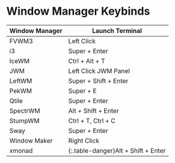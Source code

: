 # Window Manager Keybinds

|Window Manager|Launch Terminal      |
|--------------|---------------------|
|FVWM3         |Left Click           |
|i3            |Super + Enter        |
|IceWM         |Ctrl + Alt + T       |
|JWM           |Left Click JWM Panel |
|LeftWM        |Super + Shift + Enter|
|PekWM         |Super + E            |
|Qtile         |Super + Enter        |
|SpectrWM      |Alt + Shift + Enter  |
|StumpWM       |Ctrl + T, Ctrl + C   |
|Sway          |Super + Enter        |
|Window Maker  |Right Click          |
|xmonad        |{:.table-danger}Alt + Shift + Enter  |

